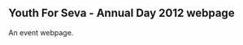 Youth For Seva - Annual Day 2012 webpage
----------------------------------------

An event webpage. 
